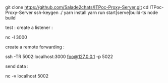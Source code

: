 git clone https://github.com/Salade2chats/ITPoc-Proxy-Server.git
cd ITPoc-Proxy-Server
ssh-keygen ./
yarn install
yarn run start|serve|build-ts
node build

test :
create a listener :

nc -l 3000

create a remote forwarding :

ssh -TR 5002:localhost:3000 foo@127.0.0.1 -p 5022

send data :

nc -v localhost 5002
